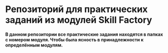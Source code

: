 # Репозиторий для практических заданий из модулей Skill Factory
#### В данном репозитории все практические задания находятся в папках с номером модуля. Чтобы была ясность в принадлежности к определённым модулям.